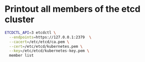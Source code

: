 # Printout all members of the etcd cluster

```bash
ETCDCTL_API=3 etcdctl \
  --endpoints=https://127.0.0.1:2379  \
  --cacert=/etc/etcd/ca.pem \
  --cert=/etc/etcd/kubernetes.pem \
  --key=/etc/etcd/kubernetes-key.pem \
  member list
```